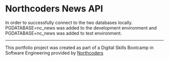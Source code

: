 # Northcoders News API

 In order to successfully connect to the two databases locally. PGDATABASE=nc_news was added to the development environment and PGDATABASE=nc_news was added to test environment.



--- 

This portfolio project was created as part of a Digital Skills Bootcamp in Software Engineering provided by [Northcoders](https://northcoders.com/)
